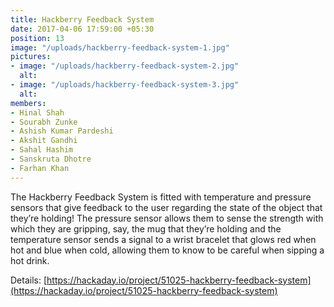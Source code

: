 ```yaml
---
title: Hackberry Feedback System
date: 2017-04-06 17:59:00 +05:30
position: 13
image: "/uploads/hackberry-feedback-system-1.jpg"
pictures:
- image: "/uploads/hackberry-feedback-system-2.jpg"
  alt:
- image: "/uploads/hackberry-feedback-system-3.jpg"
  alt:
members:
- Hinal Shah
- Sourabh Zunke
- Ashish Kumar Pardeshi
- Akshit Gandhi
- Sahal Hashim
- Sanskruta Dhotre
- Farhan Khan
---
```


The Hackberry Feedback System is fitted with temperature and pressure sensors that give feedback to the user regarding the state of the object that they’re holding! The pressure sensor allows them to sense the strength with which they are gripping, say, the mug that they’re holding and the temperature sensor sends a signal to a wrist bracelet that glows red when hot and blue when cold, allowing them to know to be careful when sipping a hot drink.

Details: [https://hackaday.io/project/51025-hackberry-feedback-system](https://hackaday.io/project/51025-hackberry-feedback-system)
